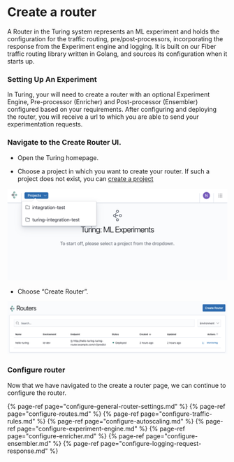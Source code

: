 # Create a router

A Router in the Turing system represents an ML experiment and holds the configuration for the traffic routing, pre/post-processors, incorporating the response from the Experiment engine and logging. It is built on our Fiber traffic routing library written in Golang, and sources its configuration when it starts up.

### Setting Up An Experiment

In Turing, your will need to create a router with an optional Experiment Engine, Pre-processor (Enricher) and Post-processor (Ensembler) configured based on your requirements. After configuring and deploying the router, you will receive a url to which you are able to send your experimentation requests.

### Navigate to the Create Router UI.
* Open the Turing homepage.

* Choose a project in which you want to create your router. 
If such a project does not exist, you can [create a project](../create-project.md)

![](../../.gitbook/assets/projects_dropdown.png)

* Choose “Create Router”. 

![](../../.gitbook/assets/create_router_button.png)

### Configure router

Now that we have navigated to the create a router page, we can continue to configure the router.

{% page-ref page="configure-general-router-settings.md" %}
{% page-ref page="configure-routes.md" %}
{% page-ref page="configure-traffic-rules.md" %}
{% page-ref page="configure-autoscaling.md" %}
{% page-ref page="configure-experiment-engine.md" %}
{% page-ref page="configure-enricher.md" %}
{% page-ref page="configure-ensembler.md" %}
{% page-ref page="configure-logging-request-response.md" %}

